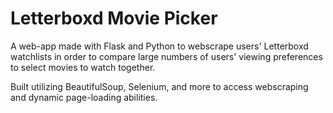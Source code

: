 # Letterboxd Movie Picker 

A web-app made with Flask and Python to webscrape users' Letterboxd watchlists in order to compare large numbers of users' viewing preferences to select movies to watch together. 

Built utilizing BeautifulSoup, Selenium, and more to access webscraping and dynamic page-loading abilities. 

